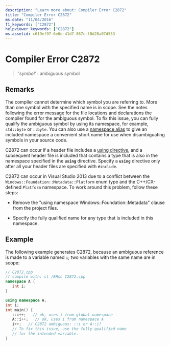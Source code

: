 ```yaml
---
description: "Learn more about: Compiler Error C2872"
title: "Compiler Error C2872"
ms.date: "11/04/2016"
f1_keywords: ["C2872"]
helpviewer_keywords: ["C2872"]
ms.assetid: c619ef97-6e0e-41d7-867c-f8d28a07d553
---
```

# Compiler Error C2872

> '*symbol*' : ambiguous symbol

## Remarks

The compiler cannot determine which symbol you are referring to. More than one symbol with the specified name is in scope. See the notes following the error message for the file locations and declarations the compiler found for the ambiguous symbol. To fix this issue, you can fully qualify the ambiguous symbol by using its namespace, for example, `std::byte` or `::byte`. You can also use a [namespace alias](../../cpp/namespaces-cpp.md#namespace_aliases) to give an included namespace a convenient short name for use when disambiguating symbols in your source code.

C2872 can occur if a header file includes a [using directive](../../cpp/namespaces-cpp.md#using_directives), and a subsequent header file is included that contains a type that is also in the namespace specified in the **`using`** directive. Specify a **`using`** directive only after all your header files are specified with `#include`.

C2872 can occur in Visual Studio 2013 due to a conflict between the `Windows::Foundation::Metadata::Platform` enum type and the C++/CX-defined `Platform` namespace. To work around this problem, follow these steps:

- Remove the "using namespace Windows::Foundation::Metadata" clause from the project files.

- Specify the fully qualified name for any type that is included in this namespace.

## Example

The following example generates C2872, because an ambiguous reference is made to a variable named `i`; two variables with the same name are in scope:

```cpp
// C2872.cpp
// compile with: cl /EHsc C2872.cpp
namespace A {
   int i;
}

using namespace A;
int i;
int main() {
   ::i++;   // ok, uses i from global namespace
   A::i++;   // ok, uses i from namespace A
   i++;   // C2872 ambiguous: ::i or A::i?
   // To fix this issue, use the fully qualified name
   // for the intended variable.
}
```
